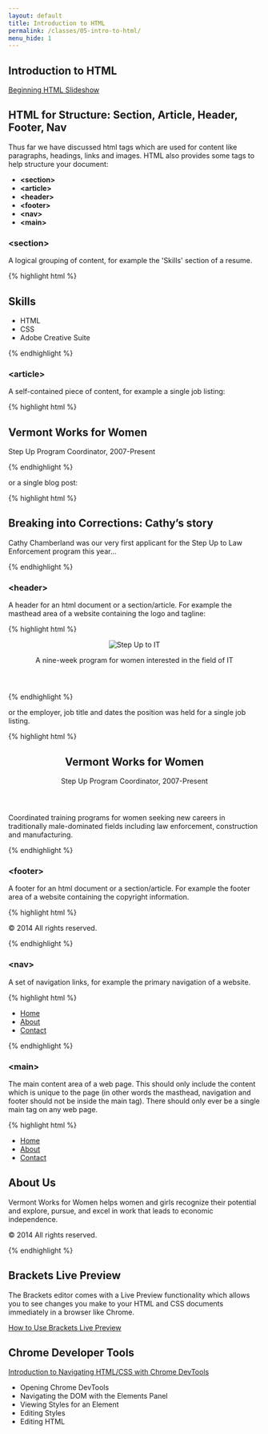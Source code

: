 ```yaml
---
layout: default
title: Introduction to HTML
permalink: /classes/05-intro-to-html/
menu_hide: 1
---
```


## Introduction to HTML

[Beginning HTML Slideshow](http://www.slideshare.net/hglennrock/gdi-intro-htmlcssclass1mm)

## HTML for Structure: Section, Article, Header, Footer, Nav

Thus far we have discussed html tags which are used for content like paragraphs, headings, links and images.
HTML also provides some tags to help structure your document:

- **&lt;section&gt;**
- **&lt;article&gt;**
- **&lt;header&gt;**
- **&lt;footer&gt;**
- **&lt;nav&gt;**
- **&lt;main&gt;**

### **&lt;section&gt;**

A logical grouping of content, for example the 'Skills' section of a resume.

{% highlight html %}
<section>
    <h2>Skills</h2>
    <ul>
        <li>HTML</li>
        <li>CSS</li>
        <li>Adobe Creative Suite</li>
    </ul>
</section>
{% endhighlight %}

### **&lt;article&gt;**

A self-contained piece of content, for example a single job listing:

{% highlight html %}
<article>
    <h2>Vermont Works for Women</h2>
    <p>Step Up Program Coordinator, 2007-Present</p>
</article>
{% endhighlight %}

or a single blog post:

{% highlight html %}
<article>
    <h2>Breaking into Corrections: Cathy’s story</h2>
    <p>Cathy Chamberland was our very first applicant for the Step Up to Law Enforcement program this year...</p>
</section>
{% endhighlight %}

### **&lt;header&gt;**

A header for an html document or a section/article. For example the masthead area of a website containing the logo and tagline:

{% highlight html %}
<header>
    <img src="logo.png" alt="Step Up to IT" />
    <p>A nine-week program for women interested in the field of IT</p>
</header>
{% endhighlight %}

or the employer, job title and dates the position was held for a single job listing.

{% highlight html %}
<article>
    <header>
      <h2>Vermont Works for Women</h2>
      <p>Step Up Program Coordinator, 2007-Present</p>
    </header>
    <p>Coordinated training programs for women seeking new careers in traditionally male-dominated fields including law enforcement, construction and manufacturing.</p>
</article>
{% endhighlight %}

### **&lt;footer&gt;**

A footer for an html document or a section/article. For example the footer area of a website containing the copyright information.

{% highlight html %}
<footer>
    <p>&copy; 2014 All rights reserved.</p>
</footer>
{% endhighlight %}

### **&lt;nav&gt;**

A set of navigation links, for example the primary navigation of a website.

{% highlight html %}
<nav>
    <ul>
        <li><a href="/">Home</a></li>
        <li><a href="/about.html">About</a></li>
        <li><a href="/contact.html">Contact</a></li>
    </ul>
</nav>
{% endhighlight %}

### **&lt;main&gt;**

The main content area of a web page. This should only include the content which is unique to the page (in other words
the masthead, navigation and footer should not be inside the main tag). There should only ever be a single
main tag on any web page.

{% highlight html %}
<nav>
    <ul>
        <li><a href="/">Home</a></li>
        <li><a href="/about.html">About</a></li>
        <li><a href="/contact.html">Contact</a></li>
    </ul>
</nav>
<main>
    <h1>About Us</h1>
    <p>Vermont Works for Women helps women and girls recognize their potential and explore, pursue, and excel in work that leads to economic independence.</p>
</main>
<footer>
    <p>&copy; 2014 All rights reserved.</p>
</footer>
{% endhighlight %}

## Brackets Live Preview

The Brackets editor comes with a Live Preview functionality which allows you to see changes you make to your
HTML and CSS documents immediately in a browser like Chrome. 

[How to Use Brackets Live Preview](https://github.com/adobe/brackets/wiki/How-to-Use-Brackets#live-preview)

## Chrome Developer Tools

[Introduction to Navigating HTML/CSS with Chrome DevTools](https://developer.chrome.com/devtools/docs/dom-and-styles)

- Opening Chrome DevTools
- Navigating the DOM with the Elements Panel 
- Viewing Styles for an Element
- Editing Styles
- Editing HTML
